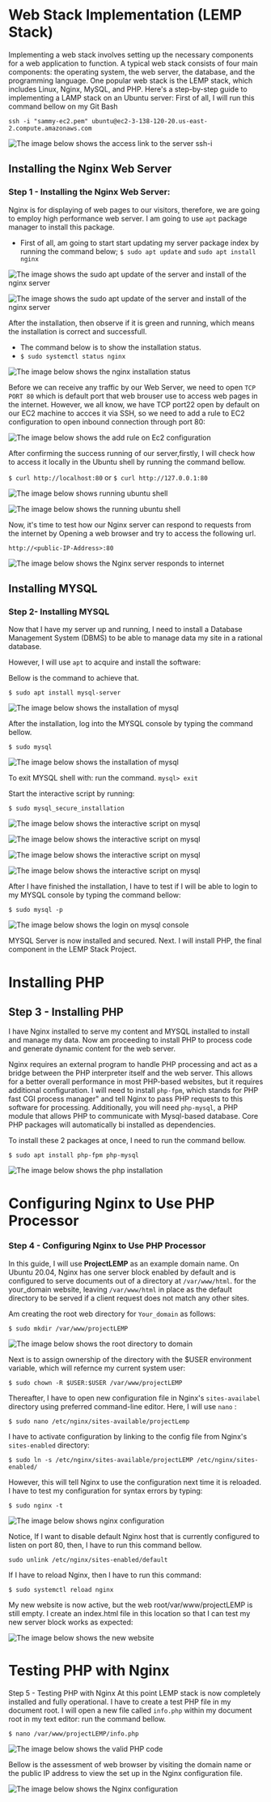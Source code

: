 #  Web Stack Implementation (LEMP Stack)
Implementing a web stack involves setting up the necessary components for a web application to function. A typical web stack consists of four main components: the operating system, the web server, the database, and the programming language. One popular web stack is the LEMP stack, which includes Linux, Nginx, MySQL, and PHP. Here's a step-by-step guide to implementing a LAMP stack on an Ubuntu server:
First of all, I will run this command bellow on my Git Bash

`ssh -i "sammy-ec2.pem" ubuntu@ec2-3-138-120-20.us-east-2.compute.amazonaws.com`

![The image below shows the access link to the server ssh-i](image/image/ssh-1_key.png) 


## Installing the Nginx Web Server

### Step 1 - Installing the Nginx Web Server:

Nginx is for displaying of web pages to our visitors, therefore, we are going to employ high performance web server. I am going to use `apt` package manager to install this package.

- First of all, am going to start start updating my server package index by running the command below; `$ sudo apt update` and `sudo apt install nginx`

![The image shows the sudo apt update of the server and install of the nginx server](image/image/sudo_apt_update.png) 

  
![The image shows the sudo apt update of the server and install of the nginx server](image/image/sudo_apt_install_nginx.png) 

After the installation, then observe if it is green and running, which means the installation is correct and successfull.

- The command below is to show the installation status.
- `$ sudo systemctl status nginx`

![The image below shows the nginx installation status](image/image/sudo_systemctl_status_nginx.png) 

Before we can receive any traffic by our Web Server, we need to open `TCP PORT 80` which is default port that web brouser use to access web pages in the internet. However, we all know, we have TCP port22 open by default on our EC2 machine to accces it via SSH, so we need to add a rule to EC2 configuration to open inbound connection through port 80:


![The image below shows the add rule on Ec2 configuration](image/image/edit_inbound.png) 

After confirming the success running of our server,firstly, I will check how to access it locally in the Ubuntu shell by running the command bellow.

`$ curl http://localhost:80`
or 
`$ curl http://127.0.0.1:80`

![The image below shows running ubuntu shell](image/image/curl_http.png) 



![The image below shows the running ubuntu shell](image/image/curl_http2.png) 


Now, it's time to test how our Nginx server can respond to requests from the internet by Opening a web browser and try to access the following url.

`http://<public-IP-Address>:80`


![The image below shows the Nginx server responds to internet](image/image/http_public_ip.png) 


## Installing MYSQL

### Step 2- Installing MYSQL

Now that I have my server up and running, I need to install a Database Management System (DBMS) to be able to manage data my site in a rational database.

However, I will use `apt` to acquire and install the software:

Bellow is the command to achieve that.

`$ sudo apt install mysql-server`


![The image below shows the installation of mysql](image/image/sudo_apt_install_mysql-server.png) 


After the installation, log into the MYSQL console by typing the command bellow.

`$ sudo mysql`

![The image below shows the installation of mysql](image/image/sudo_mysql.png) 


To exit MYSQL shell with: run the command.
`mysql> exit`

Start the interactive script by running:

`$ sudo mysql_secure_installation`

![The image below shows the interactive script on mysql](image/image/sudo_mysql_secure_installation.png) 


![The image below shows the interactive script on mysql](image/image/sudo_mysql_secure_installation2.png) 


![The image below shows the interactive script on mysql](image/image/sudo_mysql_secure_installation3.png) 


![The image below shows the interactive script on mysql](image/image/sudo_mysql_secure_installation4.png) 

After I have finished the installation, I have to test if I will be able to login to my MYSQL console by typing the command bellow:

`$ sudo mysql -p`

![The image below shows the login on mysql console](image/image/sudo_mysql-p_tilldown.png) 

MYSQL Server is now installed and secured. Next. I will install PHP, the final component in the LEMP Stack Project.

#  Installing PHP

## Step 3 - Installing PHP

I have Nginx installed to serve my content and MYSQL installed to install and manage my data. Now am proceeding to install PHP to process code and generate dynamic content for the web server.

Nginx requires an external program to handle PHP processing and act as a bridge between the PHP interpreter itself and the web server. This allows for a better overall performance in most PHP-based websites, but it requires additional configuration. I will need to install `php-fpm`, which stands for PHP fast CGI process manager"  and tell Nginx to pass PHP requests to this software for processing. Additionally, you will need `php-mysql`, a PHP module that allows PHP to communicate with Mysql-based database. Core PHP packages will automatically bi installed as dependencies.

To install these 2 packages at once, I need to run the command bellow.

`$ sudo apt install php-fpm php-mysql`


![The image below shows the php installation](image/image/sudo_apt_install_php-fpm_php-mysql.png) 

#  Configuring Nginx to Use PHP Processor

### Step 4 - Configuring Nginx to Use PHP Processor

In this guide, I will use **ProjectLEMP** as an example domain name.
On Ubuntu 20.04, Nginx has one server block enabled by default and is configured to serve documents out of a directory at `/var/www/html`. for the your_domain website, leaving `/var/www/html` in place as the default directory to be served if a client request does not match any other sites.

Am creating the root web directory for `Your_domain` as follows:

`$ sudo mkdir /var/www/projectLEMP`

![The image below shows the root directory to domain](image/image/sudo_mkdir_var_wwww_projectlemp.png)

Next is to assign ownership of the directory with the $USER environment variable, which will refernce my current system user:

`$ sudo chown -R $USER:$USER /var/www/projectLEMP`

Thereafter, I have to open new configuration file in Nginx's `sites-availabel` directory using preferred command-line editor. Here, I will use `nano` :

`$ sudo nano /etc/nginx/sites-available/projectLemp`


I have to activate configuration by linking to the config file from Nginx's `sites-enabled` directory:

`$ sudo ln -s /etc/nginx/sites-available/projectLEMP /etc/nginx/sites-enabled/`

However, this will tell Nginx to use the configuration next time it is reloaded. I have to test my configuration for syntax errors by typing:

`$ sudo nginx -t`

![The image below shows nginx configuration](image/image/sudo_nginx-t.png) 


Notice, If I want to disable default Nginx host that is currently configured to listen on port 80, then, I have to run this command bellow.

`sudo unlink /etc/nginx/sites-enabled/default`

If I have to reload Nginx, then I have to run this command:

`$ sudo systemctl reload nginx`

My new website is now active, but the web root/var/www/projectLEMP is still empty. I create an index.html file in this location so that I can test my new server block works as expected:

![The image below shows the new website](image/image/http_lemp.png) 



#  Testing PHP with Nginx

Step 5 - Testing PHP with Nginx
At this point LEMP stack is now completely installed and fully operational.
I have to create a test PHP file in my document root. I will open a new file called `info.php` within my document root in my text editor: run the command bellow.

`$ nano /var/www/projectLEMP/info.php`

![The image below shows the valid PHP code](image/image/nano_var_www.png) 


Bellow is the assessment of web browser by visiting the domain name or the public IP address to view the set up in the Nginx configuration file.


![The image below shows the Nginx configuration](image/image/info_php.png)


